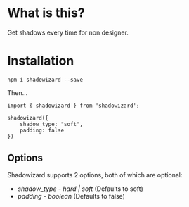 # What is this?

Get shadows every time for non designer.

# Installation

`npm i shadowizard --save`

Then...

```
import { shadowizard } from 'shadowizard';

shadowizard({
    shadow_type: "soft",
    padding: false
})
```

## Options

Shadowizard supports 2 options, both of which are optional:

* *shadow_type* - _hard | soft_ (Defaults to soft)
* *padding* - _boolean_ (Defaults to false)

